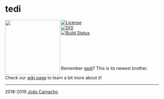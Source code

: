 # tedi

<img align="left" width="180" height="180" src="https://i.imgur.com/ne561vz.png">

[![License](https://img.shields.io/badge/license-MIT-blue.svg)](https://github.com/jdavidrcamacho/tedi/blob/master/LICENSE) \
[![DOI](https://zenodo.org/badge/149329163.svg)](https://zenodo.org/badge/latestdoi/149329163) \
[![Build Status](https://travis-ci.org/jdavidrcamacho/tedi.svg?branch=master)](https://travis-ci.org/jdavidrcamacho/tedi)


\
\
\
\
\
Remember [gedi](https://github.com/jdavidrcamacho/Gedi)? This is its newest brother.

Check our [wiki page](https://github.com/jdavidrcamacho/tedi/wiki) to learn a bit more about it!

-------------------------
2018-2019 [João Camacho](https://github.com/jdavidrcamacho)



